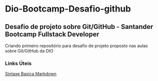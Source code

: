 # Dio-Bootcamp-Desafio-github
## Desafio de projeto sobre Git/GitHub - Santander Bootcamp Fullstack Developer
Criando primeiro repositório para desafio de projeto proposto nas aulas sobre Git/GitHub da DIO

### Links Úteis
[Sintaxe Basica Markdown](https://www.markdownguide.org/basic-syntax/)

